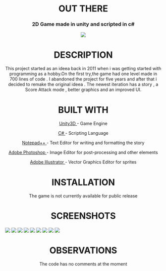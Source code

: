 <h1 align="center">OUT THERE</h1>

<h3 align="center"> 2D Game made in unity and scripted in c# </h3>
<p align="center">
  <img  src="https://i.imgur.com/MEZs0tY.png">
</p>
<h1 align="center">DESCRIPTION</h1>
<p align="center">This project started as an ideea back in 2011 when i was getting started with programming as a hobby.On the first try,the game had one level made in 700 lines of code . I abandoned the project for five years and after that i decided to remake the original ideea . The newest iteration has a story , a Score Attack mode , better graphics and an improved UI. <p>
<h1 align="center">BUILT WITH</h1>
 <p align="center">  <a href="https://unity3d.com/">Unity3D </a>- Game Engine</p>
 <p align="center" >  <a href="https://docs.microsoft.com/en-us/dotnet/csharp/programming-guide/">C# </a>- Scripting Language</p>
 <p align="center"> <a href="https://notepad-plus-plus.org/download/v7.5.4.html">Notepad++ </a>- Text Editor for writing and formatting the story</p>
   <p align="center"> <a href="http://www.adobe.com/ro/products/photoshop.html?promoid=GXWFR">Adobe Photoshop </a>- Image Editor for post-processing and other elements</p>
  <p align="center"><a href="https://www.adobe.com/ro/products/illustrator.html">Adobe Illustrator </a>- Vector Graphics Editor for sprites</p>



<h1 align="center">INSTALLATION</h1>
<p align="center">The game is not currently available for public release</p>
<h1 align="center">SCREENSHOTS</h1>
<img src="https://i.imgur.com/fD4ocpt.png" align="center">
<img src="https://i.imgur.com/rK0qZXq.png" align="center">
<img src="https://i.imgur.com/mTJNOxF.png" align="center">
<img src="https://i.imgur.com/YGO8Y6r.png" align="center">
<img src="https://i.imgur.com/B7SVNwd.png" align="center">
<img src="https://i.imgur.com/6jHNp3D.png" align="center">
<img src="https://i.imgur.com/DQpyctB.png" align="center">
<img src="https://i.imgur.com/8LNNN6C.png" align="center">
<img src="https://i.imgur.com/a0GEagr.png" align="center">

<h1 align="center">OBSERVATIONS</h1>
<p align="center">The code has no comments at the moment</p>






